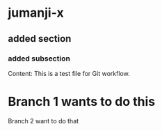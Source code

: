 # jumanji-x

## added section
### added subsection

Content:
This is a test file for Git workflow.


Branch 1 wants to do this
=======
Branch 2 want to do that

